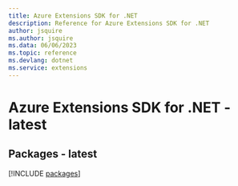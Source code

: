 ```yaml
---
title: Azure Extensions SDK for .NET
description: Reference for Azure Extensions SDK for .NET
author: jsquire
ms.author: jsquire
ms.data: 06/06/2023
ms.topic: reference
ms.devlang: dotnet
ms.service: extensions
---
```

# Azure Extensions SDK for .NET - latest
## Packages - latest
[!INCLUDE [packages](extensions-index.md)]